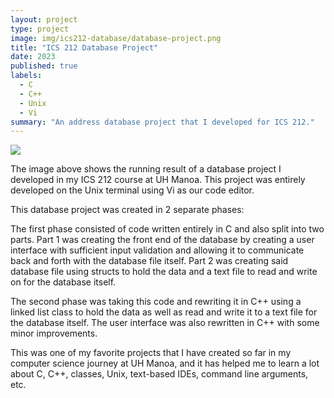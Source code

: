 ```yaml
---
layout: project
type: project
image: img/ics212-database/database-project.png
title: "ICS 212 Database Project"
date: 2023
published: true
labels:
  - C
  - C++
  - Unix
  - Vi
summary: "An address database project that I developed for ICS 212."
---
```


<img class="img-fluid" src="../img/ics212-database/ics212databaseproject.png">

The image above shows the running result of a database project I developed in my ICS 212 course at UH Manoa. This project was entirely developed on the Unix terminal using Vi as our code editor.

This database project was created in 2 separate phases:

The first phase consisted of code written entirely in C and also split into two parts. Part 1 was creating the front end of the database by creating a user interface with sufficient input validation and allowing it to communicate back and forth with the database file itself. Part 2 was creating said database file using structs to hold the data and a text file to read and write on for the database itself.

The second phase was taking this code and rewriting it in C++ using a linked list class to hold the data as well as read and write it to a text file for the database itself. The user interface was also rewritten in C++ with some minor improvements.

This was one of my favorite projects that I have created so far in my computer science journey at UH Manoa, and it has helped me to learn a lot about C, C++, classes, Unix, text-based IDEs, command line arguments, etc.
